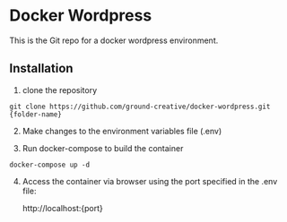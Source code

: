 # Docker Wordpress

This is the Git repo for a docker wordpress environment.

## Installation

1) clone the repository
```
git clone https://github.com/ground-creative/docker-wordpress.git {folder-name}
```
2) Make changes to the environment variables file (.env)

3) Run docker-compose to build the container
```
docker-compose up -d
```

4) Access the container via browser using the port specified in the .env file:

	http://localhost:{port}



